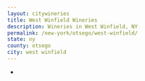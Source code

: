 ```yaml
---
layout: citywineries
title: West Winfield Wineries
description: Wineries in West Winfield, NY
permalink: /new-york/otsego/west-winfield/
state: ny
county: otsego
city: west winfield
---
```

-
